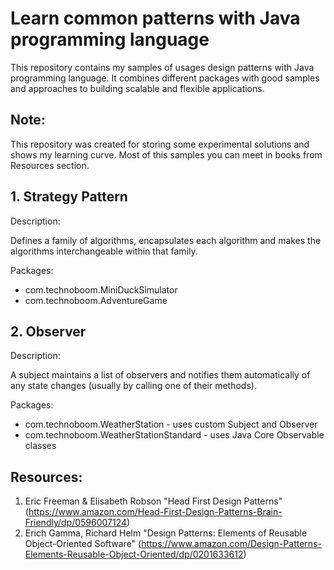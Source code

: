 # Learn common patterns with Java programming language
This repository contains my samples of usages design patterns
with Java programming language.
It combines different packages with good samples and approaches to
building scalable and flexible applications.

## Note:
This repository was created for storing some experimental solutions
and shows my learning curve.
Most of this samples you can meet in books from Resources section.

## 1. Strategy Pattern
Description:

Defines a family of algorithms, encapsulates each algorithm and
makes the algorithms interchangeable within that family.

Packages:
- com.technoboom.MiniDuckSimulator
- com.technoboom.AdventureGame

## 2. Observer
Description:

A subject maintains a list of observers and notifies them
automatically of any state changes (usually by calling
one of their methods).

Packages:
- com.technoboom.WeatherStation - uses custom Subject and Observer
- com.technoboom.WeatherStationStandard - uses Java Core Observable classes

## Resources:
1. Eric Freeman & Elisabeth Robson "Head First Design Patterns"
(https://www.amazon.com/Head-First-Design-Patterns-Brain-Friendly/dp/0596007124)
2. Erich Gamma, Richard Helm "Design Patterns: Elements of Reusable Object-Oriented Software"
(https://www.amazon.com/Design-Patterns-Elements-Reusable-Object-Oriented/dp/0201633612)